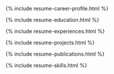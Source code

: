 {% include resume-career-profile.html %}

{% include resume-education.html %}

{% include resume-experiences.html %}

{% include resume-projects.html %}

{% include resume-publications.html %}

{% include resume-skills.html %}
